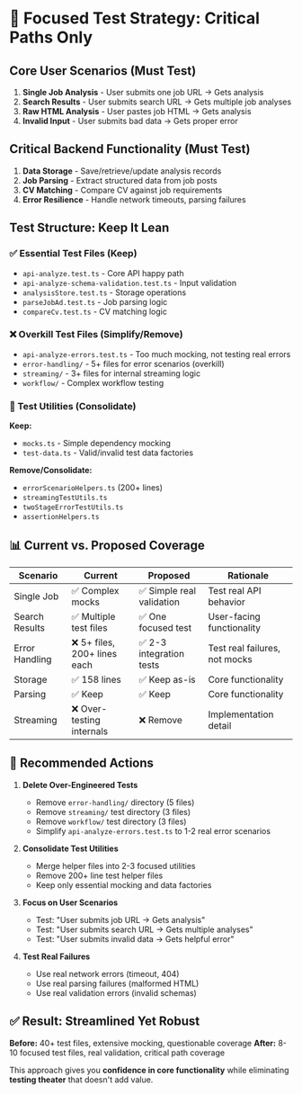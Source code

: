 # 🎯 Focused Test Strategy: Critical Paths Only

## Core User Scenarios (Must Test)
1. **Single Job Analysis** - User submits one job URL → Gets analysis
2. **Search Results** - User submits search URL → Gets multiple job analyses
3. **Raw HTML Analysis** - User pastes job HTML → Gets analysis
4. **Invalid Input** - User submits bad data → Gets proper error

## Critical Backend Functionality (Must Test)
1. **Data Storage** - Save/retrieve/update analysis records
2. **Job Parsing** - Extract structured data from job posts
3. **CV Matching** - Compare CV against job requirements
4. **Error Resilience** - Handle network timeouts, parsing failures

## Test Structure: Keep It Lean

### ✅ Essential Test Files (Keep)
- `api-analyze.test.ts` - Core API happy path
- `api-analyze-schema-validation.test.ts` - Input validation
- `analysisStore.test.ts` - Storage operations
- `parseJobAd.test.ts` - Job parsing logic
- `compareCv.test.ts` - CV matching logic

### ❌ Overkill Test Files (Simplify/Remove)
- `api-analyze-errors.test.ts` - Too much mocking, not testing real errors
- `error-handling/` - 5+ files for error scenarios (overkill)
- `streaming/` - 3+ files for internal streaming logic
- `workflow/` - Complex workflow testing

### 🧹 Test Utilities (Consolidate)
**Keep:**
- `mocks.ts` - Simple dependency mocking
- `test-data.ts` - Valid/invalid test data factories

**Remove/Consolidate:**
- `errorScenarioHelpers.ts` (200+ lines)
- `streamingTestUtils.ts`
- `twoStageErrorTestUtils.ts`
- `assertionHelpers.ts`

## 📊 Current vs. Proposed Coverage

| Scenario | Current | Proposed | Rationale |
|----------|---------|----------|-----------|
| Single Job | ✅ Complex mocks | ✅ Simple real validation | Test real API behavior |
| Search Results | ✅ Multiple test files | ✅ One focused test | User-facing functionality |
| Error Handling | ❌ 5+ files, 200+ lines each | ✅ 2-3 integration tests | Test real failures, not mocks |
| Storage | ✅ 158 lines | ✅ Keep as-is | Core functionality |
| Parsing | ✅ Keep | ✅ Keep | Core functionality |
| Streaming | ❌ Over-testing internals | ❌ Remove | Implementation detail |

## 🎯 Recommended Actions

1. **Delete Over-Engineered Tests**
   - Remove `error-handling/` directory (5 files)
   - Remove `streaming/` test directory (3 files)
   - Remove `workflow/` test directory (3 files)
   - Simplify `api-analyze-errors.test.ts` to 1-2 real error scenarios

2. **Consolidate Test Utilities**
   - Merge helper files into 2-3 focused utilities
   - Remove 200+ line test helper files
   - Keep only essential mocking and data factories

3. **Focus on User Scenarios**
   - Test: "User submits job URL → Gets analysis"
   - Test: "User submits search URL → Gets multiple analyses"
   - Test: "User submits invalid data → Gets helpful error"

4. **Test Real Failures**
   - Use real network errors (timeout, 404)
   - Use real parsing failures (malformed HTML)
   - Use real validation errors (invalid schemas)

## ✅ Result: Streamlined Yet Robust

**Before:** 40+ test files, extensive mocking, questionable coverage
**After:** 8-10 focused test files, real validation, critical path coverage

This approach gives you **confidence in core functionality** while eliminating **testing theater** that doesn't add value.
